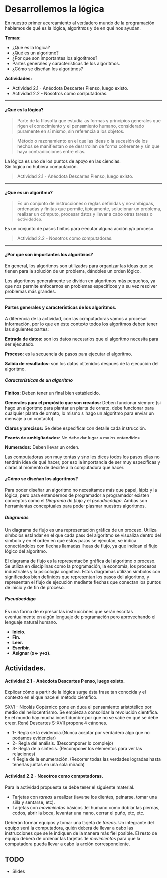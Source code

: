 # Desarrollemos la lógica

En nuestro primer acercamiento al verdadero mundo de la programación hablamos de qué es la lógica, algoritmos y de en qué nos ayudan.

**Temas:**
- ¿Qué es la lógica?
- ¿Qué es un algoritmo?
- ¿Por que son importantes los algoritmos?
- Partes generales y características de los algoritmos.
- ¿Cómo se diseñan los algoritmos?

**Actividades:**
- Actividad 2.1 - Anécdota Descartes Pienso, luego existo.
- Actividad 2.2 - Nosotros como computadoras.
---

#### ¿Qué es la lógica?
> Parte de la filosofía que estudia las formas y principios generales que rigen el conocimiento y el pensamiento humano, considerado puramente en sí mismo, sin referencia a los objetos.

> Método o razonamiento en el que las ideas o la sucesión de los hechos se manifiestan o se desarrollan de forma coherente y sin que haya contradicciones entre ellas.

La lógica es uno de los puntos de apoyo en las ciencias.  
Sin lógica no hubiera computación.

> Actividad 2.1 - Anécdota Descartes Pienso, luego existo.

---
#### ¿Qué es un algoritmo?
> Es un conjunto de instrucciones o reglas definidas y no-ambiguas, ordenadas y finitas que permite, típicamente, solucionar un problema, realizar un cómputo, procesar datos y llevar a cabo otras tareas o actividades.  

Es un conjunto de pasos finitos para ejecutar alguna acción y/o proceso.
> Actividad 2.2 - Nosotros como computadoras.
---
#### ¿Por que son importantes los algoritmos?

En general, los algoritmos son utilizados para organizar las ideas que se tienen para la solución de un problema, dándoles un orden lógico.

Los algoritmos generalmente se dividen en algoritmos más pequeños, ya que nos permite enfocarnos en problemas específicos y a su vez resolver problemas más grandes.

---
#### Partes generales y características de los algoritmos.
A diferencia de la actividad, con las computadoras vamos a procesar información, por lo que en éste contexto todos los algoritmos deben tener las siguientes partes:

**Entrada de datos:** son los datos necesarios que el algoritmo necesita para ser ejecutado.

**Proceso:** es la secuencia de pasos para ejecutar el algoritmo.

**Salida de resultados:** son los datos obtenidos después de la ejecución del algoritmo.

##### Características de un algoritmo

**Finitos:** Deben tener un final bien establecido.

**Generales para el propósito que son creados:** Deben funcionar siempre (si hago un algoritmo para plantar un planta de ornato, debe funcionar para cualquier planta de ornato, lo mismo si hago un algoritmo para enviar un mensaje a un contacto).

**Claros y precisos:** Se debe especificar con detalle cada instrucción.

**Exento de ambigüedades:**  No debe dar lugar a malos entendidos.

**Numerados:** Deben llevar un orden.


Las computadoras son muy tontas y sino les dices todos los pasos ellas no tendrán idea de qué hacer, por eso la importancia de ser muy específicas y claras al momento de decirle a la computadora que hacer.


#### ¿Cómo se diseñan los algoritmos?

Para poder diseñar un algoritmo no necesitamos más que papel, lápiz y la lógica, pero para entendernos de programador a programador existen conceptos como el *Diagrama de flujo* y el *pseudocódigo*. Ambas son herramientas conceptuales para poder plasmar nuestros algoritmos.

##### Diagramas

Un diagrama de flujo es una representación gráfica de un proceso. Utiliza símbolos estándar en el que  cada paso del algoritmo se visualiza dentro del símbolo  y en el orden en que estos pasos se ejecutan, se indica conectándolos con flechas llamadas líneas de flujo, ya que indican el flujo lógico del algoritmo.

El diagrama de flujo es la representación gráfica del algoritmo o proceso. Se utiliza en disciplinas como la programación, la economía, los procesos industriales y la psicología cognitiva. Estos diagramas utilizan símbolos con significados bien definidos que representan los pasos del algoritmo, y representan el flujo de ejecución mediante flechas que conectan los puntos de inicio y de fin de proceso.

##### Pseudocódigo
Es una forma de expresar las instrucciones que serán escritas eventualmente en algún lenguaje de programación pero aprovechando el lenguaje natural humano.

- **Inicio.**
- **Fin.**
- **Leer.**
- **Escribir.**
- **Asignar (x← y+z).**


## Actividades.
#### Actividad 2.1 - Anécdota Descartes Pienso, luego existo.
Explicar cómo a partir de la lógica surge ésta frase tan conocida y el contexto en el que nace el método científico.

SXVI - Nicolás Copérnico pone en duda el pensamiento aristotélico por medio del heliocentrismo. Se empieza a consolidar la revolución científica. En el mundo hay mucha incertidumbre por que no se sabe en qué se debe creer. René Descartes S-XVII propone 4 cánones.
 - 1- Regla se la evidencia.(Nunca aceptar por verdadero algo que no podamos evidenciar)
 - 2- Regla del análisis. (Descomponer lo complejo)
 - 3- Regla de a síntesis. (Recomponer los elementos para ver las relaciones)
 - 4 Regla de la enumeración. (Recorrer todas las verdades logradas hasta tenerlas juntas en una sola mirada)

#### Actividad 2.2 - Nosotros como computadoras.
Para la actividad propuesta se debe tener el siguiente material.
- Tarjetas con *tareas* a realizar (lavarse los dientes, peinarse, tomar una silla y sentarse, etc).
- Tarjetas con *movimientos* básicos del humano como doblar las piernas, codos, abrir la boca, levantar una mano, cerrar el puño, etc, etc.

Deberán formar equipos y tomar una tarjeta de *tareas*. Un integrante del equipo será la computadora, quién deberá de llevar a cabo las instrucciones que se le indiquen de la manera más fiel posible. El resto de equipo deberá de ordenar las tarjetas de *movimientos* para que la computadora pueda llevar a cabo la acción correspondiente.


## TODO
- Slides
